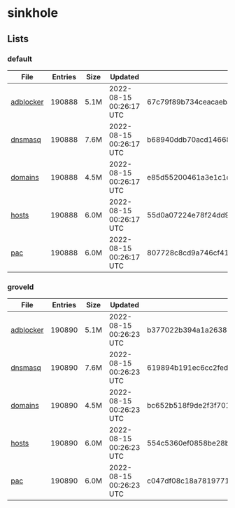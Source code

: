 # sinkhole

## Lists

### default

|File|Entries|Size|Updated|Hash|
|-|-|-|-|-|
|[adblocker](https://raw.githubusercontent.com/groveld/sinkhole/lists/default/adblocker.txt)|190888|5.1M|2022-08-15 00:26:17 UTC|67c79f89b734ceacaebaca318e17a990e6822d9c436f6d7cad6f0b004dbeb5c3|
|[dnsmasq](https://raw.githubusercontent.com/groveld/sinkhole/lists/default/dnsmasq.txt)|190888|7.6M|2022-08-15 00:26:17 UTC|b68940ddb70acd14668e69eb014b853da2f8b5ee8244dab820b920a3f922fe31|
|[domains](https://raw.githubusercontent.com/groveld/sinkhole/lists/default/domains.txt)|190888|4.5M|2022-08-15 00:26:17 UTC|e85d55200461a3e1c1ddb718eeda65956b3d20adddcc42517ebf1c3c0deebe21|
|[hosts](https://raw.githubusercontent.com/groveld/sinkhole/lists/default/hosts.txt)|190888|6.0M|2022-08-15 00:26:17 UTC|55d0a07224e78f24dd9008ea5511828053e14fe02618711daca9c463c99d7a14|
|[pac](https://raw.githubusercontent.com/groveld/sinkhole/lists/default/pac.txt)|190888|6.0M|2022-08-15 00:26:17 UTC|807728c8cd9a746cf4124d8c132ed90aeb9ed48d84acf47a3fb509588dd7bc13|

### groveld

|File|Entries|Size|Updated|Hash|
|-|-|-|-|-|
|[adblocker](https://raw.githubusercontent.com/groveld/sinkhole/lists/groveld/adblocker.txt)|190890|5.1M|2022-08-15 00:26:23 UTC|b377022b394a1a263819b7df48d6b3c94ca5b17e10c743d1cbf39efc0bd07e88|
|[dnsmasq](https://raw.githubusercontent.com/groveld/sinkhole/lists/groveld/dnsmasq.txt)|190890|7.6M|2022-08-15 00:26:23 UTC|619894b191ec6cc2fed6b7c587e3e59b794b8ca1ff632d983c90a4f5f81c7de4|
|[domains](https://raw.githubusercontent.com/groveld/sinkhole/lists/groveld/domains.txt)|190890|4.5M|2022-08-15 00:26:23 UTC|bc652b518f9de2f3f701e7c758ad6738646d83e2672b4cc204963f5d58d831dc|
|[hosts](https://raw.githubusercontent.com/groveld/sinkhole/lists/groveld/hosts.txt)|190890|6.0M|2022-08-15 00:26:23 UTC|554c5360ef0858be28bdab8d8020638e5d4db36283f7d85ae288f57d172bb7e7|
|[pac](https://raw.githubusercontent.com/groveld/sinkhole/lists/groveld/pac.txt)|190890|6.0M|2022-08-15 00:26:23 UTC|c047df08c18a78197712dbe1ccb6fe49d3a0c4ffd7ea74d3ad8b93b8a77da8be|
